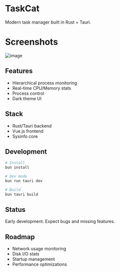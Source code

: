 # TaskCat

Modern task manager built in Rust + Tauri.

# Screenshots
![image](https://github.com/user-attachments/assets/ed017169-eaf0-4008-a3a2-0cff6dc5f98d)

## Features
- Hierarchical process monitoring
- Real-time CPU/Memory stats
- Process control
- Dark theme UI

## Stack
- Rust/Tauri backend
- Vue.js frontend
- Sysinfo core

## Development
```bash
# Install
bun install

# Dev mode
bun run tauri dev

# Build
bun tauri build
```
## Status
Early development. Expect bugs and missing features.

## Roadmap
- Network usage monitoring
- Disk I/O stats
- Startup management
- Performance optimizations
